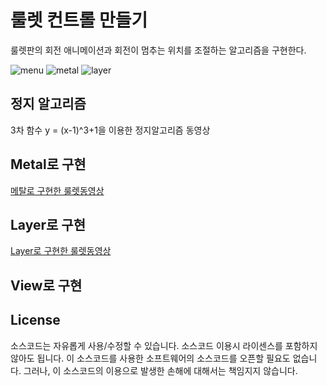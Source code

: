 # 룰렛 컨트롤 만들기
룰렛판의 회전 애니메이션과 회전이 멈추는 위치를 조절하는 알고리즘을 구현한다.

![menu](https://github.com/ximhear/roulette/blob/master/menu.png)
![metal](https://github.com/ximhear/roulette/blob/master/metal.png)
![layer](https://github.com/ximhear/roulette/blob/master/layer.png)

## 정지 알고리즘
3차 함수 y = (x-1)^3+1을 이용한 정지알고리즘 동영상
## Metal로 구현

[메탈로 구현한 룰렛동영상](https://youtu.be/WjX4MEY5M3g)

## Layer로 구현

[Layer로 구현한 룰렛동영상](https://youtu.be/z5iXK6sw3RI)

## View로 구현
## License
소스코드는 자유롭게 사용/수정할 수 있습니다. 소스코드 이용시 라이센스를 포함하지 않아도 됩니다.  이 소스코드를 사용한 소프트웨어의 소스코드를 오픈할 필요도 없습니다.
그러나, 이 소스코드의 이용으로 발생한 손해에 대해서는 책임지지 않습니다.
